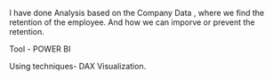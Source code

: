 I have done Analysis based on the Company Data , where we find the retention of the employee. And how we can imporve or prevent the retention.

 Tool - POWER BI

Using techniques-
DAX
Visualization.
